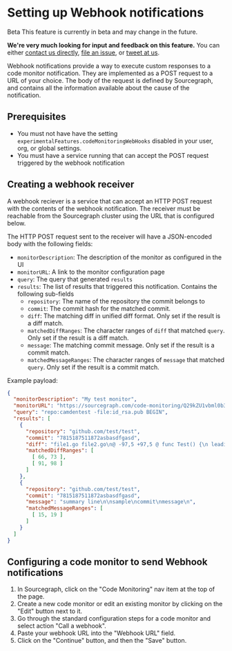 # Setting up Webhook notifications

<aside class="note">
<p>
<span class="badge badge-beta">Beta</span> This feature is currently in beta and may change in the future.
</p>

<p><b>We're very much looking for input and feedback on this feature.</b> You can either <a href="https://about.sourcegraph.com/contact">contact us directly</a>, <a href="https://github.com/sourcegraph/sourcegraph">file an issue</a>, or <a href="https://twitter.com/sourcegraph">tweet at us</a>.</p>
</aside>

Webhook notifications provide a way to execute custom responses to a code monitor notification.
They are implemented as a POST request to a URL of your choice. The body of the request is defined
by Sourcegraph, and contains all the information available about the cause of the notification.

## Prerequisites

- You must not have have the setting `experimentalFeatures.codeMonitoringWebHooks` disabled in your user, org, or global settings.
- You must have a service running that can accept the POST request triggered by the webhook notification

## Creating a webhook receiver

A webhook reciever is a service that can accept an HTTP POST request with the contents of the webhook notification.
The receiver must be reachable from the Sourcegraph cluster using the URL that is configured below.

The HTTP POST request sent to the receiver will have a JSON-encoded body with the following fields:

- `monitorDescription`: The description of the monitor as configured in the UI
- `monitorURL`: A link to the monitor configuration page
- `query`: The query that generated `results`
- `results`: The list of results that triggered this notification. Contains the following sub-fields
  - `repository`: The name of the repository the commit belongs to
  - `commit`: The commit hash for the matched commit.
  - `diff`: The matching diff in unified diff format. Only set if the result is a diff match.
  - `matchedDiffRanges`: The character ranges of `diff` that matched `query`. Only set if the result is a diff match.
  - `message`: The matching commit message. Only set if the result is a commit match.
  - `matchedMessageRanges`: The character ranges of `message` that matched `query`. Only set if the result is a commit match.

Example payload:
```json
{
  "monitorDescription": "My test monitor",
  "monitorURL": "https://sourcegraph.com/code-monitoring/Q29kZU1vbml0b3I6NDI=?utm_source=",
  "query": "repo:camdentest -file:id_rsa.pub BEGIN",
  "results": [
    {
      "repository": "github.com/test/test",
      "commit": "7815187511872asbasdfgasd",
      "diff": "file1.go file2.go\n@ -97,5 +97,5 @ func Test() {\n leading context\n+matched added\n-matched removed\n trailing context\n",
      "matchedDiffRanges": [
        [ 66, 73 ],
        [ 91, 98 ]
      ]
    },
    {
      "repository": "github.com/test/test",
      "commit": "7815187511872asbasdfgasd",
      "message": "summary line\n\nsample\ncommit\nmessage\n",
      "matchedMessageRanges": [
        [ 15, 19 ]
      ]
    }
  ]
}
```

## Configuring a code monitor to send Webhook notifications

1. In Sourcegraph, click on the "Code Monitoring" nav item at the top of the page.
1. Create a new code monitor or edit an existing monitor by clicking on the "Edit" button next to it.
1. Go through the standard configuration steps for a code monitor and select action "Call a webhook".
1. Paste your webhook URL into the "Webhook URL" field.
1. Click on the "Continue" button, and then the "Save" button.
